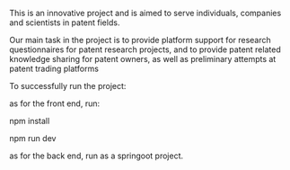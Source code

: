 This is an innovative project and is aimed to serve individuals, companies and scientists in patent fields.

Our main task in the project is to provide platform support for research questionnaires for patent research projects, 
and to provide patent related knowledge sharing for patent owners, 
as well as preliminary attempts at patent trading platforms

To successfully run the project:

as for the front end, run:

npm install

npm run dev

as for the back end, run as a springoot project.
